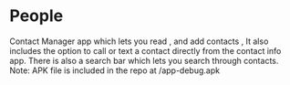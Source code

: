 # People
Contact Manager app which lets you read , and add contacts , It also includes the option to call or text a contact directly from the contact info app. There is also a search bar which lets you search through contacts. 
Note: APK file is included in the repo at /app-debug.apk
